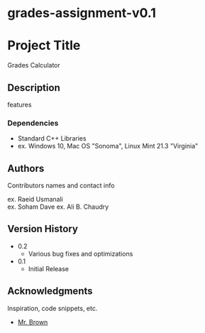 # grades-assignment-v0.1

# Project Title

Grades Calculator

## Description

features

### Dependencies

- Standard C++ Libraries
- ex. Windows 10, Mac OS "Sonoma", Linux Mint 21.3 "Virginia"

## Authors

Contributors names and contact info

ex. Raeid Usmanali  
ex. Soham Dave
ex. Ali B. Chaudry

## Version History

- 0.2
  - Various bug fixes and optimizations
- 0.1
  - Initial Release

## Acknowledgments

Inspiration, code snippets, etc.

- [Mr. Brown]()
